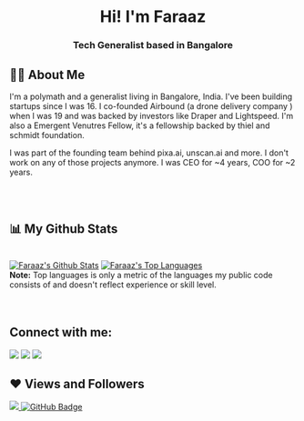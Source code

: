 <h1 align="center">Hi! I'm Faraaz</h1>
<h3 align="center">Tech Generalist based in Bangalore</h3>


## 🙋‍♂️ About Me

I'm a polymath and a generalist living in Bangalore, India. I've been building startups since I was 16. I co-founded Airbound (a drone delivery company ) when I was 19 and was backed by investors like Draper and Lightspeed. I'm also a Emergent Venutres Fellow, it's a fellowship backed by thiel and schmidt foundation. 

I was part of the founding team behind pixa.ai, unscan.ai and more. I don't work on any of those projects anymore. I was CEO for ~4 years, COO for ~2 years. 

<br/>
<br/>

## 📊 My Github Stats
  <br/>
    <a href="https://github.com/faraaz-baig/github-readme-stats"><img alt="Faraaz's Github Stats" src="https://github-readme-stats.vercel.app/api?username=faraaz-baig&show_icons=true&count_private=true&theme=react&hide_border=true&bg_color=0D1117" /></a>
  <a href="https://github.com/faraaz-baig/github-readme-stats"><img alt="Faraaz's Top Languages" src="https://github-readme-stats.vercel.app/api/top-langs/?username=faraaz-baig&langs_count=8&count_private=true&layout=compact&theme=react&hide_border=true&bg_color=0D1117" /></a>
  <br/>
  <b>Note:</b> Top languages is only a metric of the languages my public code consists of and doesn't reflect experience or skill level.
<br/>

<br/>
<br/>

## Connect with me:
<p align="left">

<a href = "https://www.linkedin.com/in/faraazbaig/"><img src="https://img.icons8.com/fluent/48/000000/linkedin.png"/></a>
<a href = "https://twitter.com/faraazofficial"><img src="https://img.icons8.com/fluent/48/000000/twitter.png"/></a>
<a href = "https://www.instagram.com/faraazofficial/"><img src="https://img.icons8.com/fluent/48/000000/instagram-new.png"/></a>

</p>

## ❤ Views and Followers
<a href="https://github.com/faraaz-baig/github-profile-views-counter">
    <img src="https://komarev.com/ghpvc/?username=faraaz-baig">
</a>
<a href="https://github.com/faraaz-baig?tab=followers"><img src="https://img.shields.io/github/followers/faraaz-baig?label=Followers&style=social" alt="GitHub Badge"></a>
